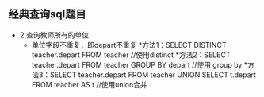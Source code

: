 经典查询sql题目 	
---
* 2.查询教师所有的单位
	* 单位字段不重复，即depart不重复 
	*方法1：SELECT DISTINCT teacher.depart FROM  teacher  //使用distinct 
	*方法2：SELECT teacher.depart FROM teacher GROUP BY depart //使用 group by 
	*方法3：SELECT   teacher.depart  FROM teacher UNION SELECT t.depart FROM teacher AS t  //使用union合并 
	


